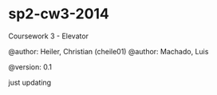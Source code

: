 sp2-cw3-2014
============

Coursework 3 - Elevator 

@author: Heiler, Christian (cheile01)
@author: Machado, Luis

@version: 0.1

just updating
